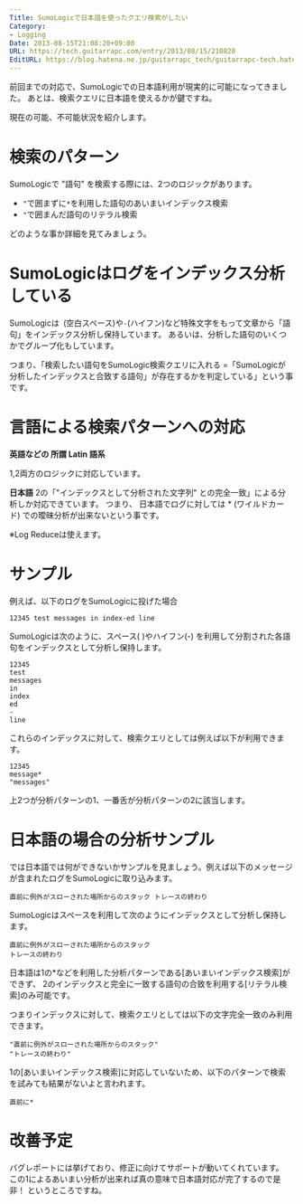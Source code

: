 ```yaml
---
Title: SumoLogicで日本語を使ったクエリ検索がしたい
Category:
- Logging
Date: 2013-08-15T21:08:20+09:00
URL: https://tech.guitarrapc.com/entry/2013/08/15/210820
EditURL: https://blog.hatena.ne.jp/guitarrapc_tech/guitarrapc-tech.hatenablog.com/atom/entry/6802418398340959965
---
```



前回までの対応で、SumoLogicでの日本語利用が現実的に可能になってきました。
あとは、検索クエリに日本語を使えるかが鍵ですね。

現在の可能、不可能状況を紹介します。

# 検索のパターン

SumoLogicで "語句" を検索する際には、2つのロジックがあります。

- `"`で囲まずに`*`を利用した語句のあいまいインデックス検索
- `"`で囲まんだ語句のリテラル検索

どのような事か詳細を見てみましょう。

# SumoLogicはログをインデックス分析している

SumoLogicは` `(空白スペース)や`-`(ハイフン)など特殊文字をもって文章から「語句」をインデックス分析し保持しています。
あるいは、分析した語句のいくつかでグループ化もしています。

つまり、「検索したい語句をSumoLogic検索クエリに入れる =「SumoLogicが分析したインデックスと合致する語句」が存在するかを判定している」という事です。

# 言語による検索パターンへの対応

**英語などの 所謂 Latin 語系**

1,2両方のロジックに対応しています。

**日本語**
2の「"インデックスとして分析された文字列" との完全一致」による分析しか対応できています。
つまり、 日本語でログに対しては * (ワイルドカード) での曖昧分析が出来ないという事です。

※Log Reduceは使えます。

# サンプル

例えば、以下のログをSumoLogicに投げた場合

```
12345 test messages in index-ed line
```


SumoLogicは次のように、スペース( )やハイフン(-) を利用して分割された各語句をインデックスとして分析し保持します。

```
12345
test
messages
in
index
ed
-
line
```


これらのインデックスに対して、検索クエリとしては例えば以下が利用できます。

```
12345
message*
"messages"
```


上2つが分析パターンの1、一番舌が分析パターンの2に該当します。


# 日本語の場合の分析サンプル

では日本語では何ができないかサンプルを見ましょう。例えば以下のメッセージが含まれたログをSumoLogicに取り込みます。

```
直前に例外がスローされた場所からのスタック トレースの終わり
```


SumoLogicはスペースを利用して次のようにインデックスとして分析し保持します。

```
直前に例外がスローされた場所からのスタック
トレースの終わり
```


日本語は1の*などを利用した分析パターンである[あいまいインデックス検索]ができず、 2のインデックスと完全に一致する語句の合致を利用する[リテラル検索]のみ可能です。

つまりインデックスに対して、検索クエリとしては以下の文字完全一致のみ利用できます。

```
"直前に例外がスローされた場所からのスタック"
"トレースの終わり"
```


1の[あいまいインデックス検索]に対応していないため、以下のパターンで検索を試みても結果がないよと言われます。

```
直前に*
```

# 改善予定

バグレポートには挙げており、修正に向けてサポートが動いてくれています。
この1によるあいまい分析が出来れば真の意味で日本語対応が完了するので是非！ というところですね。
